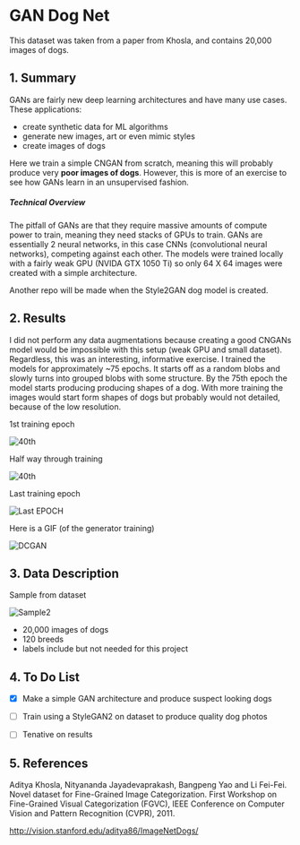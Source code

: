 # GAN Dog Net
This dataset was taken from a paper from Khosla, and contains 20,000 images of dogs.


## 1. Summary 
GANs are fairly new deep learning architectures and have many use cases. These applications:
- create synthetic data for ML algorithms
- generate new images, art or even mimic styles
- create images of dogs

Here we train a simple CNGAN from scratch, meaning this will probably produce very **poor images of dogs**. However, this is more of an exercise to see how GANs learn in an unsupervised fashion. 

##### Technical Overview
The pitfall of GANs are that they require massive amounts of compute power to train, meaning they need stacks of GPUs to train. GANs are essentially 2 neural networks, in this case CNNs (convolutional neural networks), competing against each other. The models were trained locally with a fairly weak GPU (NVIDA GTX 1050 Ti) so only 64 X 64 images were created with a simple architecture.

Another repo will be made when the Style2GAN dog model is created.

## 2. Results
I did not perform any data augmentations because creating a good CNGANs model would be impossible with this setup (weak GPU and small dataset). Regardless, this was an interesting, informative exercise. I trained the models for approximately ~75 epochs. It starts off as a random blobs and slowly turns into grouped blobs with some structure. By the 75th epoch the model starts producing producing shapes of a dog. With more training the images would start form shapes of dogs but probably would not detailed, because of the low resolution.

1st training epoch

![40th](https://github.com/victorvvu/Simple_CNGAN_Dogs/blob/main/Generator_Results/generated_img0_100_.png?raw=true)


Half way through training

![40th](https://github.com/victorvvu/Simple_CNGAN_Dogs/blob/main/Generator_Results/generated_img40_600_.png?raw=true)

Last training epoch

![Last EPOCH](https://github.com/victorvvu/Simple_CNGAN_Dogs/blob/main/Generator_Results/generated_img76_0_.png?raw=true)


Here is a GIF (of the generator training)

![DCGAN](https://github.com/victorvvu/Simple_CNGAN_Dogs/blob/main/Generator_Results/dcgan.gif?raw=true)

  
## 3. Data Description
Sample from dataset



![Sample2](https://github.com/victorvvu/Simple_CNGAN_Dogs/blob/main/dog_imgs/n02100236_2204.jpg?raw=true)


- 20,000 images of dogs
- 120 breeds
- labels include but not needed for this project

  
## 4. To Do List
- [x] Make a simple GAN architecture and produce suspect looking dogs
- [ ] Train using a StyleGAN2 on dataset to produce quality dog photos
- [ ] Tenative on results 


## 5. References

Aditya Khosla, Nityananda Jayadevaprakash, Bangpeng Yao and Li Fei-Fei. Novel dataset for Fine-Grained Image Categorization. First Workshop on Fine-Grained Visual Categorization (FGVC), IEEE Conference on Computer Vision and Pattern Recognition (CVPR), 2011.

http://vision.stanford.edu/aditya86/ImageNetDogs/
